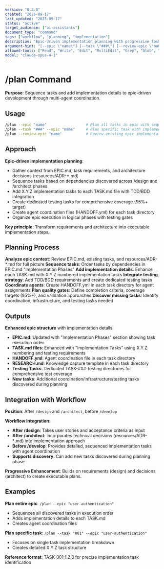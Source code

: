 ```yaml
---
version: "0.3.0"
created: "2025-09-17"
last_updated: "2025-09-17"
status: "active"
target_audience: ["ai-assistants"]
document_type: "command"
tags: ["workflow", "planning", "implementation"]
description: "Epic-driven implementation planning with progressive task discovery and X.Y.Z task structure"
argument-hint: "[--epic \"name\"] [--task \"###\"] [--review-epic \"name\"] [--issue KEY]"
allowed-tools: ["Read", "Write", "Edit", "MultiEdit", "Grep", "Glob", "TodoWrite", "Task"]
model: "claude-opus-4-1"
---
```


# /plan Command

**Purpose**: Sequence tasks and add implementation details to epic-driven development through multi-agent coordination.

## Usage

```bash
/plan --epic "name"                  # Plan all tasks in epic with sequencing and implementation
/plan --task "###" --epic "name"     # Plan specific task with implementation details
/plan --review-epic "name"           # Review existing epic implementation plan
```

## Approach

**Epic-driven implementation planning**:

- Gather context from EPIC.md, task requirements, and architecture decisions (resources/ADR-*.md)
- Sequence tasks based on dependencies discovered across /design and /architect phases
- Add X.Y.Z implementation tasks to each TASK.md file with TDD/BDD integration
- Create dedicated testing tasks for comprehensive coverage (95%+ target)
- Create agent coordination files (HANDOFF.yml) for each task directory
- Organize epic execution in logical phases with testing gates

**Key principle**: Transform requirements and architecture into executable implementation steps.

## Planning Process

**Analyze epic context**: Review EPIC.md, existing tasks, and resources/ADR-*.md for full picture
**Sequence tasks**: Order tasks by dependencies in EPIC.md "Implementation Phases"
**Add implementation details**: Enhance each TASK.md with X.Y.Z numbered implementation tasks
**Integrate testing strategy**: Add TDD/BDD requirements and create dedicated testing tasks
**Coordinate agents**: Create HANDOFF.yml in each task directory for agent assignments
**Plan quality gates**: Define completion criteria, coverage targets (95%+), and validation approaches
**Discover missing tasks**: Identify coordination, infrastructure, and testing tasks needed

## Outputs

**Enhanced epic structure** with implementation details:

- **EPIC.md**: Updated with "Implementation Phases" section showing task execution order
- **TASK.md files**: Enhanced with "Implementation Tasks" using X.Y.Z numbering and testing requirements
- **HANDOFF.yml**: Agent coordination file in each task directory
- **RESEARCH.md**: Knowledge capture template in each task directory
- **Testing Tasks**: Dedicated TASK-###-testing directories for comprehensive test coverage
- **New tasks**: Additional coordination/infrastructure/testing tasks discovered during planning

## Integration with Workflow

**Position**: After `/design` and `/architect`, before `/develop`

**Workflow Integration**:

- **After /design**: Takes user stories and acceptance criteria as input
- **After /architect**: Incorporates technical decisions (resources/ADR-*.md) into implementation approach
- **Before /develop**: Provides detailed, sequenced implementation tasks with agent coordination
- **Supports discovery**: Can add new tasks discovered during planning phase

**Progressive Enhancement**: Builds on requirements (design) and decisions (architect) to create executable plans.

## Examples

**Plan entire epic**: `/plan --epic "user-authentication"`

- Sequences all discovered tasks in execution order
- Adds implementation details to each TASK.md
- Creates agent coordination files

**Plan specific task**: `/plan --task "001" --epic "user-authentication"`

- Focuses on single task implementation breakdown
- Creates detailed X.Y.Z task structure

**Reference format**: TASK-001:1.2.3 for precise implementation task identification

